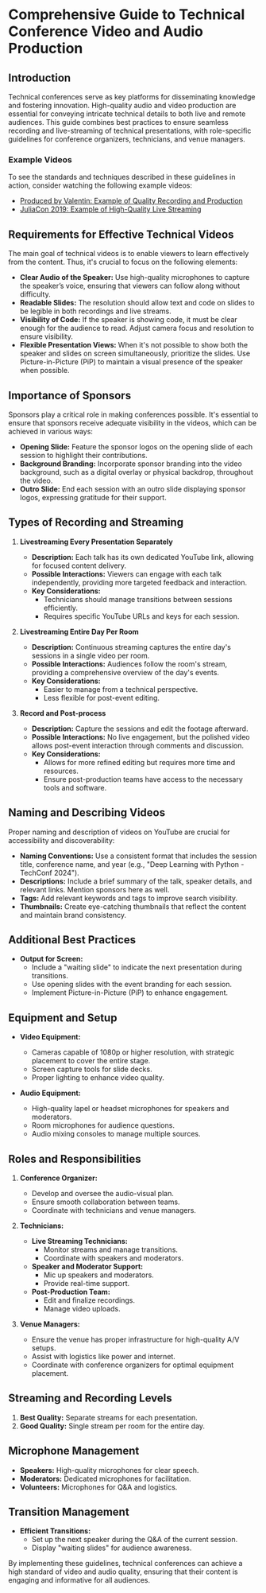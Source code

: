 # Comprehensive Guide to Technical Conference Video and Audio Production

## Introduction
Technical conferences serve as key platforms for disseminating knowledge and fostering innovation. High-quality audio and video production are essential for conveying intricate technical details to both live and remote audiences. This guide combines best practices to ensure seamless recording and live-streaming of technical presentations, with role-specific guidelines for conference organizers, technicians, and venue managers.

### Example Videos
To see the standards and techniques described in these guidelines in action, consider watching the following example videos:
- [Produced by Valentin: Example of Quality Recording and Production](https://youtu.be/0UJT4sGIckg?feature=shared)
- [JuliaCon 2019: Example of High-Quality Live Streaming](https://www.youtube.com/live/IE39JoVIaEw?feature=shared)

## Requirements for Effective Technical Videos
The main goal of technical videos is to enable viewers to learn effectively from the content. Thus, it's crucial to focus on the following elements:
- **Clear Audio of the Speaker:** Use high-quality microphones to capture the speaker’s voice, ensuring that viewers can follow along without difficulty.
- **Readable Slides:** The resolution should allow text and code on slides to be legible in both recordings and live streams.
- **Visibility of Code:** If the speaker is showing code, it must be clear enough for the audience to read. Adjust camera focus and resolution to ensure visibility.
- **Flexible Presentation Views:** When it's not possible to show both the speaker and slides on screen simultaneously, prioritize the slides. Use Picture-in-Picture (PiP) to maintain a visual presence of the speaker when possible.

## Importance of Sponsors
Sponsors play a critical role in making conferences possible. It's essential to ensure that sponsors receive adequate visibility in the videos, which can be achieved in various ways:
- **Opening Slide:** Feature the sponsor logos on the opening slide of each session to highlight their contributions.
- **Background Branding:** Incorporate sponsor branding into the video background, such as a digital overlay or physical backdrop, throughout the video.
- **Outro Slide:** End each session with an outro slide displaying sponsor logos, expressing gratitude for their support.

## Types of Recording and Streaming
1. **Livestreaming Every Presentation Separately**
   - **Description:** Each talk has its own dedicated YouTube link, allowing for focused content delivery.
   - **Possible Interactions:** Viewers can engage with each talk independently, providing more targeted feedback and interaction.
   - **Key Considerations:**
     - Technicians should manage transitions between sessions efficiently.
     - Requires specific YouTube URLs and keys for each session.

2. **Livestreaming Entire Day Per Room**
   - **Description:** Continuous streaming captures the entire day's sessions in a single video per room.
   - **Possible Interactions:** Audiences follow the room's stream, providing a comprehensive overview of the day's events.
   - **Key Considerations:**
     - Easier to manage from a technical perspective.
     - Less flexible for post-event editing.

3. **Record and Post-process**
   - **Description:** Capture the sessions and edit the footage afterward.
   - **Possible Interactions:** No live engagement, but the polished video allows post-event interaction through comments and discussion.
   - **Key Considerations:**
     - Allows for more refined editing but requires more time and resources.
     - Ensure post-production teams have access to the necessary tools and software.

## Naming and Describing Videos
Proper naming and description of videos on YouTube are crucial for accessibility and discoverability:
- **Naming Conventions:** Use a consistent format that includes the session title, conference name, and year (e.g., "Deep Learning with Python - TechConf 2024").
- **Descriptions:** Include a brief summary of the talk, speaker details, and relevant links. Mention sponsors here as well.
- **Tags:** Add relevant keywords and tags to improve search visibility.
- **Thumbnails:** Create eye-catching thumbnails that reflect the content and maintain brand consistency.

## Additional Best Practices
- **Output for Screen:**
  - Include a "waiting slide" to indicate the next presentation during transitions.
  - Use opening slides with the event branding for each session.
  - Implement Picture-in-Picture (PiP) to enhance engagement.

## Equipment and Setup
- **Video Equipment:**
  - Cameras capable of 1080p or higher resolution, with strategic placement to cover the entire stage.
  - Screen capture tools for slide decks.
  - Proper lighting to enhance video quality.

- **Audio Equipment:**
  - High-quality lapel or headset microphones for speakers and moderators.
  - Room microphones for audience questions.
  - Audio mixing consoles to manage multiple sources.

## Roles and Responsibilities
1. **Conference Organizer:**
   - Develop and oversee the audio-visual plan.
   - Ensure smooth collaboration between teams.
   - Coordinate with technicians and venue managers.

2. **Technicians:**
   - **Live Streaming Technicians:**
     - Monitor streams and manage transitions.
     - Coordinate with speakers and moderators.
   - **Speaker and Moderator Support:**
     - Mic up speakers and moderators.
     - Provide real-time support.
   - **Post-Production Team:**
     - Edit and finalize recordings.
     - Manage video uploads.

3. **Venue Managers:**
   - Ensure the venue has proper infrastructure for high-quality A/V setups.
   - Assist with logistics like power and internet.
   - Coordinate with conference organizers for optimal equipment placement.

## Streaming and Recording Levels
1. **Best Quality:** Separate streams for each presentation.
2. **Good Quality:** Single stream per room for the entire day.

## Microphone Management
- **Speakers:** High-quality microphones for clear speech.
- **Moderators:** Dedicated microphones for facilitation.
- **Volunteers:** Microphones for Q&A and logistics.

## Transition Management
- **Efficient Transitions:**
  - Set up the next speaker during the Q&A of the current session.
  - Display "waiting slides" for audience awareness.

By implementing these guidelines, technical conferences can achieve a high standard of video and audio quality, ensuring that their content is engaging and informative for all audiences.
